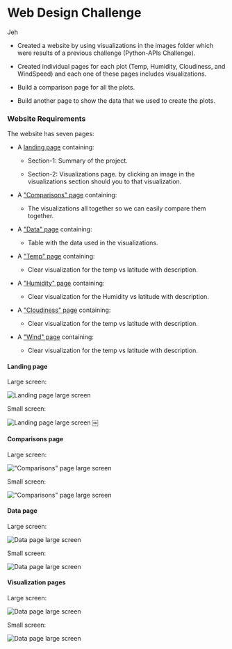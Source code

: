 # Web Design Challenge
Jeh
- Created a website by using visualizations in the images folder which were results of a previous challenge (Python-APIs Challenge).

- Created individual pages for each plot (Temp, Humidity, Cloudiness, and WindSpeed) and each one of these pages includes visualizations.

- Build a comparison page for all the plots.

- Build another page to show the data that we used to create the plots.

### Website Requirements

The website has seven pages:

- A [landing page](#landing-page) containing:

  - Section-1: Summary of the project.

  - Section-2: Visualizations page. by clicking an image in the visualizations section should you to that visualization.

- A ["Comparisons" page](#comparisons-page) containing:

  - The visualizations all together so we can easily compare them together.

- A ["Data" page](#data-page) containing:

  - Table with the data used in the visualizations.

- A ["Temp" page](#temp-page) containing:

  - Clear visualization for the temp vs latitude with description.

- A ["Humidity" page](#temp-page) containing:

  - Clear visualization for the Humidity vs latitude with description.

- A ["Cloudiness" page](#temp-page) containing:

  - Clear visualization for the temp vs latitude with description.

- A ["Wind" page](#temp-page) containing:

  - Clear visualization for the temp vs latitude with description.

#### <a id="landing-page"></a>Landing page

Large screen:

![Landing page large screen](ScreenShots/summaryLarge.png)

Small screen:

![Landing page large screen](ScreenShots/summary_small.png)
￼

#### <a id="comparisons-page"></a>Comparisons page

Large screen:

!["Comparisons" page large screen](ScreenShots/Comparison_large.png)

Small screen:

!["Comparisons" page large screen](ScreenShots/Comparison_small.png)

#### <a id="data-page"></a>Data page

Large screen:

![Data page large screen](ScreenShots/data_large.png)

Small screen:

![Data page large screen](ScreenShots/data_small.png)

#### <a id="visualization-pages"></a>Visualization pages

Large screen:

![Data page large screen](ScreenShots/Temp_large.png)

Small screen:

![Data page large screen](ScreenShots/plot_small.png)
